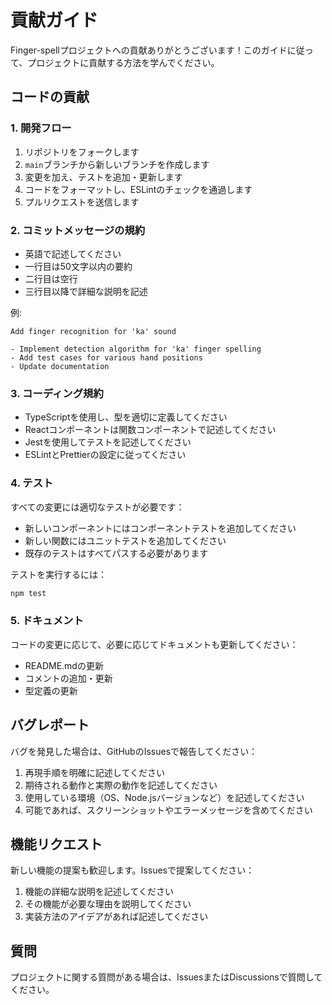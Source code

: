 # 貢献ガイド

Finger-spellプロジェクトへの貢献ありがとうございます！このガイドに従って、プロジェクトに貢献する方法を学んでください。

## コードの貢献

### 1. 開発フロー

1. リポジトリをフォークします
2. `main`ブランチから新しいブランチを作成します
3. 変更を加え、テストを追加・更新します
4. コードをフォーマットし、ESLintのチェックを通過します
5. プルリクエストを送信します

### 2. コミットメッセージの規約

- 英語で記述してください
- 一行目は50文字以内の要約
- 二行目は空行
- 三行目以降で詳細な説明を記述

例:
```
Add finger recognition for 'ka' sound

- Implement detection algorithm for 'ka' finger spelling
- Add test cases for various hand positions
- Update documentation
```

### 3. コーディング規約

- TypeScriptを使用し、型を適切に定義してください
- Reactコンポーネントは関数コンポーネントで記述してください
- Jestを使用してテストを記述してください
- ESLintとPrettierの設定に従ってください

### 4. テスト

すべての変更には適切なテストが必要です：

- 新しいコンポーネントにはコンポーネントテストを追加してください
- 新しい関数にはユニットテストを追加してください
- 既存のテストはすべてパスする必要があります

テストを実行するには：
```bash
npm test
```

### 5. ドキュメント

コードの変更に応じて、必要に応じてドキュメントも更新してください：

- README.mdの更新
- コメントの追加・更新
- 型定義の更新

## バグレポート

バグを発見した場合は、GitHubのIssuesで報告してください：

1. 再現手順を明確に記述してください
2. 期待される動作と実際の動作を記述してください
3. 使用している環境（OS、Node.jsバージョンなど）を記述してください
4. 可能であれば、スクリーンショットやエラーメッセージを含めてください

## 機能リクエスト

新しい機能の提案も歓迎します。Issuesで提案してください：

1. 機能の詳細な説明を記述してください
2. その機能が必要な理由を説明してください
3. 実装方法のアイデアがあれば記述してください

## 質問

プロジェクトに関する質問がある場合は、IssuesまたはDiscussionsで質問してください。
